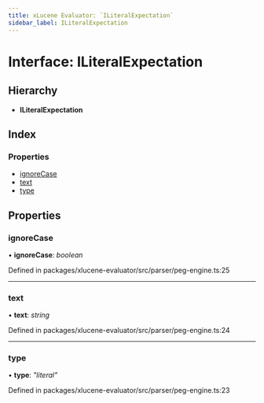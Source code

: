 ```yaml
---
title: xLucene Evaluator: `ILiteralExpectation`
sidebar_label: ILiteralExpectation
---
```


# Interface: ILiteralExpectation

## Hierarchy

* **ILiteralExpectation**

## Index

### Properties

* [ignoreCase](iliteralexpectation.md#ignorecase)
* [text](iliteralexpectation.md#text)
* [type](iliteralexpectation.md#type)

## Properties

###  ignoreCase

• **ignoreCase**: *boolean*

Defined in packages/xlucene-evaluator/src/parser/peg-engine.ts:25

___

###  text

• **text**: *string*

Defined in packages/xlucene-evaluator/src/parser/peg-engine.ts:24

___

###  type

• **type**: *"literal"*

Defined in packages/xlucene-evaluator/src/parser/peg-engine.ts:23
